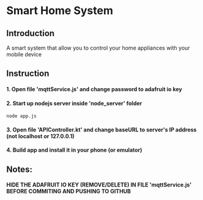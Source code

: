 # Smart Home System

## Introduction
A smart system that allow you to control your home appliances with your mobile device

## Instruction
#### 1. Open file 'mqttService.js' and change password to adafruit io key

#### 2. Start up nodejs server inside 'node\_server' folder
`node app.js`  
#### 3. Open file 'APIController.kt' and change baseURL to server's IP address (not localhost or 127.0.0.1)

#### 4. Build app and install it in your phone (or emulator)


## Notes:
#### HIDE THE ADAFRUIT IO KEY (REMOVE/DELETE) IN FILE 'mqttService.js' BEFORE COMMITING AND PUSHING TO GITHUB
